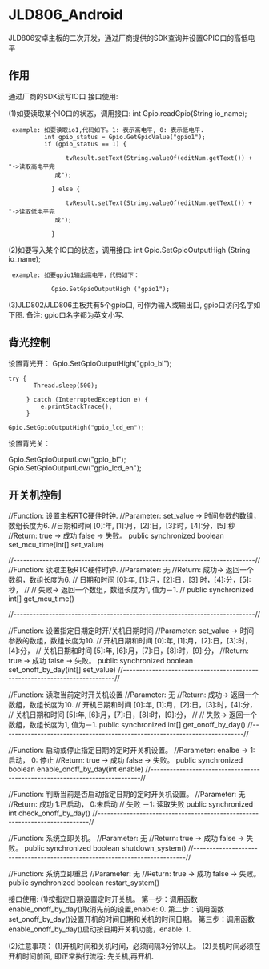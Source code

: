 # JLD806_Android
JLD806安卓主板的二次开发，通过厂商提供的SDK查询并设置GPIO口的高低电平
## 作用
通过厂商的SDK读写IO口
接口使用:
     
(1)如要读取某个IO口的状态，调用接口: int Gpio.readGpio(String io_name); 
 
     example: 如要读取io1,代码如下。1: 表示高电平, 0: 表示低电平.
              int gpio_status = Gpio.GetGpioValue("gpio1");
			  if (gpio_status == 1) {

					tvResult.setText(String.valueOf(editNum.getText()) + "->读取高电平完 
                 成");
					
				} else {

					tvResult.setText(String.valueOf(editNum.getText()) + "->读取低电平完
                 成");
					
				}

 (2)如要写入某个IO口的状态，调用接口: int Gpio.SetGpioOutputHigh (String io_name); 

     example: 如要gpio1输出高电平，代码如下：
                
			 	Gpio.SetGpioOutputHigh ("gpio1");    

(3)JLD802/JLD806主板共有5个gpio口, 可作为输入或输出口, gpio口访问名字如下图.
    备注: gpio口名字都为英文小写.
    
## 背光控制

设置背光开：
	Gpio.SetGpioOutputHigh("gpio_bl");
	
   	try {
           Thread.sleep(500);
              
         } catch (InterruptedException e) {
             e.printStackTrace();
         }
      
    Gpio.SetGpioOutputHigh("gpio_lcd_en");


设置背光关：

Gpio.SetGpioOutputLow("gpio_bl");
Gpio.SetGpioOutputLow("gpio_lcd_en");



## 开关机控制

//Function:  设置主板RTC硬件时钟.
//Parameter: set_value -> 时间参数的数组，数组长度为6.
//日期和时间 [0]:年, [1]:月，[2]:日，[3]:时，[4]:分，[5]:秒
//Return:    true -> 成功    false -> 失败。
public synchronized boolean set_mcu_time(int[] set_value)


//---------------------------------------------------------------------------//
//Function:  读取主板RTC硬件时钟.
//Parameter: 无
//Return:    成功-> 返回一个数组，数组长度为6.
//           日期和时间 [0]:年, [1]:月，[2]:日，[3]:时，[4]:分，[5]:秒，
//
//           失败-> 返回一个数组，数组长度为1, 值为－1.
//
public synchronized int[] get_mcu_time()


//---------------------------------------------------------------------------//

//Function:  设置指定日期定时开/关机日期时间
//Parameter: set_value -> 时间参数的数组，数组长度为10.
//           开机日期和时间 [0]:年, [1]:月，[2]:日，[3]:时，[4]:分，
//           关机日期和时间 [5]:年, [6]:月，[7]:日，[8]:时，[9]:分，
//Return:    true -> 成功    false -> 失败。
public synchronized boolean set_onoff_by_day(int[] set_value)
//---------------------------------------------------------------------------//


//Function:  读取当前定时开关机设置
//Parameter: 无
//Return:    成功-> 返回一个数组，数组长度为10.
//           开机日期和时间 [0]:年, [1]:月，[2]:日，[3]:时，[4]:分，
//           关机日期和时间 [5]:年, [6]:月，[7]:日，[8]:时，[9]:分，
//
//           失败-> 返回一个数组，数组长度为1, 值为－1.
public synchronized int[]  get_onoff_by_day()
//---------------------------------------------------------------------------//



//Function:  启动或停止指定日期的定时开关机设置。
//Parameter: enalbe -> 1: 启动，  0: 停止
//Return:    true -> 成功    false -> 失败。
public synchronized  boolean  enable_onoff_by_day(int enable)
//---------------------------------------------------------------------------//


//Function:  判断当前是否启动指定日期的定时开关机设置。
//Parameter: 无
//Return:    成功  1:已启动， 0:未启动
//           失败 －1: 读取失败
public  synchronized int check_onoff_by_day()
//---------------------------------------------------------------------------//

//Function:  系统立即关机。
//Parameter:  无
//Return:     true -> 成功    false -> 失败。
public synchronized boolean shutdown_system()
//---------------------------------------------------------------------------//

//Function:  系统立即重启
//Parameter:  无
//Return:     true -> 成功    false -> 失败。
public synchronized boolean restart_system()



接口使用:
(1)按指定日期设置定时开关机。
第一步：调用函数enable_onoff_by_day()取消先前的设置,enable: 0.
第二步：调用函数set_onoff_by_day()设置开机的时间日期和关机的时间日期。
第三步：调用函数enable_onoff_by_day()启动按日期开关机功能，enable: 1.


(2)注意事项：
(1)开机时间和关机时间，必须间隔3分钟以上。
(2)关机时间必须在开机时间前面, 即正常执行流程: 先关机,再开机.




